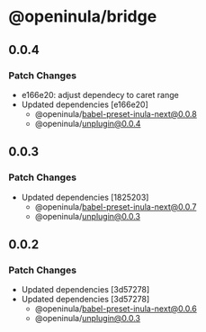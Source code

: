 # @openinula/bridge

## 0.0.4

### Patch Changes

- e166e20: adjust dependecy to caret range
- Updated dependencies [e166e20]
  - @openinula/babel-preset-inula-next@0.0.8
  - @openinula/unplugin@0.0.4

## 0.0.3

### Patch Changes

- Updated dependencies [1825203]
  - @openinula/babel-preset-inula-next@0.0.7
  - @openinula/unplugin@0.0.3

## 0.0.2

### Patch Changes

- Updated dependencies [3d57278]
- Updated dependencies [3d57278]
  - @openinula/babel-preset-inula-next@0.0.6
  - @openinula/unplugin@0.0.3
